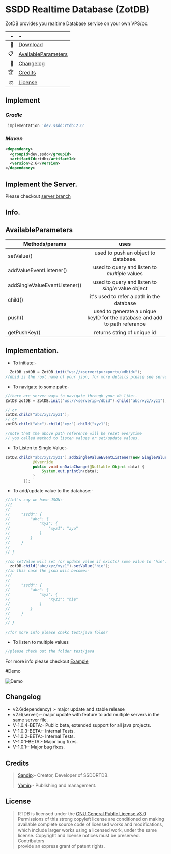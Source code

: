 # SSDD Realtime Database (ZotDB)

ZotDB provides you realtime Database service on your own VPS/pc.

|   - | -                                           |
|----:|:--------------------------------------------|
|  📩 | [Download](#Download)                       |
|  📋 | [AvailableParameters](#AvailableParameters) |
|  🧾 | [Changelog](#Changelog)                     |
|  🏆 | [Credits](#Credits)                         |
|  ⚖️ | [License](#License)                         |

## Implement

### *Gradle*

```groovy
 implementation 'dev.ssdd:rtdb:2.6'
```
### *Maven*

```xml
<dependency>
  <groupId>dev.ssdd</groupId>
  <artifactId>rtdb</artifactId>
  <version>2.6</version>
</dependency>
```

## Implement the Server.

Please checkout [server branch](https://github.com/ssddcodes/ssddrtdb/tree/server)

## Info.

## AvailableParameters

| Methods/params                |                                    uses                                    |
|-------------------------------|:--------------------------------------------------------------------------:|
| setValue()                    |                    used to push an object to database.                     |
| addValueEventListener()       |               used to query and listen to *multiple* values                |
| addSingleValueEventListener() |             used to query and listen to *single* value object              |
| child()                       |                 it's used to refer a path in the database                  |
| push()                        | used to generate a unique keyID for the database and add to path referance |
| getPushKey()                  |                        returns string of unique id                         |

## Implementation.

* To initiate:-

```java
  ZotDB zotDB = ZotDB.init("ws://<serverip>:<port>/<dbid>");
//dbid is the root name of your json, for more details please see server logs
```

* To navigate to some path:-

```java
//there are server ways to navigate through your db like:- 
ZotDB zotDB = ZotDB.init("ws://<serverip>/dbid").child("abc/xyz/xyz1");

// or
zotDB.child("abc/xyz/xyz1");
// or 
zotDB.child("abc").child("xyz").child("xyz1");

//note that the above path reference will be reset everytime
// you called method to listen values or set/update values.
```

* To Listen to Single Value:-

```java
zotDB.child("abc/xyz/xyz1").addSingleValueEventListener(new SingleValueEventListener() {
            @Override
            public void onDataChange(@Nullable Object data) {
                System.out.println(data);
            }
        });
```

* To add/update value to the database:-

```java
//let's say we have JSON:- 
//{
//
//     "ssdd": {
//         "abc": {
//             "xyz": {
//                 "xyz1": "ayo"
//             }
//         }
//     }
//
// }

//so setValue will set (or update value if exists) some value to "hie".
  zotDB.child("abc/xyz/xyz1").setValue("hie");
//in this case the json will become:- 
//{
//
//     "ssdd": {
//         "abc": {
//             "xyz": {
//                 "xyz1": "hie"
//             }
//         }
//     }
//
// }

//for more info please chekc test/java folder

```

* To listen to multiple values

```java
//please check out the folder test/java
```

For more info please checkout [Example](https://github.com/ssddcodes/ssddrtdb/tree/server/test/java/Main.java)

#Demo

![Demo]()

## Changelog
* v2.6(dependency) :- major update and stable release 
* v2.6(server):- major update with feature to add multiple servers in the same server file.
* V-1.0.4-BETA:- Public beta, extended support for all java projects. 
* V-1.0.3-BETA:- Internal Tests.
* V-1.0.2-BETA:- Internal Tests.
* V-1.0.1-BETA:- Major bug fixes. 
* V-1.0.1:- Major bug fixes.
## Credits
> [Sandip](https://github.com/ssddcodes):- Creator, Developer of SSDDRTDB.
> 
> [Yamin](https://github.com/yamin8000):- Publishing and management.

## License

> RTDB is licensed under the [GNU General Public License v3.0](./LICENSE.md)  
> Permissions of this strong copyleft license are conditioned on making  
> available complete source code of licensed works and modifications,  
> which include larger works using a licensed work, under the same  
> license. Copyright and license notices must be preserved. Contributors  
> provide an express grant of patent rights.
